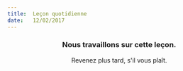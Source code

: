 ```yaml
---
title:  Leçon quotidienne
date:   12/02/2017
---
```


### <center>Nous travaillons sur cette leçon.</center>
<center>Revenez plus tard, s'il vous plaît.</center>